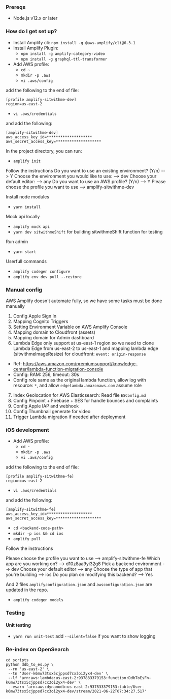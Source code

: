 ### Prereqs

* Node.js v12.x or later

### How do I get set up?

* Install Amplify cli: `npm install -g @aws-amplify/cli@6.3.1`
* Install Amplify Plugin:
  + `npm install -g amplify-category-video`
  + `npm install -g graphql-ttl-transformer`
* Add AWS profile:
  + `cd ~`
  + `mkdir -p .aws`
  + `vi .aws/config`

add the following to the end of file:
```
[profile amplify-sitwithme-dev]
region=us-east-2
```

  + `vi .aws/credentials`

and add the following:
```
[amplify-sitwithme-dev]
aws_access_key_id=********************
aws_secret_access_key=********************
```


In the project directory, you can run:

* `amplify init`

Follow the instructions
Do you want to use an existing environment? (Y/n)   --> Y
Choose the environment you would like to use:       --> dev
Choose your default editor:                         --> any
Do you want to use an AWS profile? (Y/n)            --> Y
Please choose the profile you want to use           --> amplify-sitwithme-dev

Install node modules
* `yarn install`

Mock api locally
* `amplify mock api`
* `yarn dev sitwithmeShift` for building sitwithmeShift function for testing

Run admin
* `yarn start`

Userfull commands
* `amplify codegen configure`
* `amplify env dev pull --restore`

### Manual config

AWS Amplify doesn't automate fully, so we have some tasks must be done manually

1. Config Apple Sign In
2. Mapping Cognito Triggers
3. Setting Environment Variable on AWS Amplify Console
4. Mapping domain to Cloudfront (assets)
5. Mapping domain for Admin dashboard
6. Lambda Edge only support at us-east-1 region so we need to clone Lambda Edge from us-east-2 to us-east-1 and mapping lambda edge (sitwithmeImageResize) for cloudfront: `event: origin-response`
  - Ref: https://aws.amazon.com/premiumsupport/knowledge-center/lambda-function-migration-console
  - Config: RAM: 256, timeout: 30s
  - Config role same as the original lambda function, allow log with resource: `*`, and allow `edgelambda.amazonaws.com` assume role
7. Index Geolocation for AWS Elasticsearch: Read file `ESConfig.md`
8. Config Pinpoint + Firebase + SES for handle bounces and complaints
9. Config Apple IAP and webhook
10. Config Thumbnail generate for video
11. Trigger Lambda migration if needed after deployment

### iOS development

* Add AWS profile:
  + `cd ~`
  + `mkdir -p .aws`
  + `vi .aws/config`

add the following to the end of file:
```
[profile amplify-sitwithme-fe]
region=us-east-2
```

  + `vi .aws/credentials`

and add the following:
```
[amplify-sitwithme-fe]
aws_access_key_id=********************
aws_secret_access_key=********************
```

- `cd <backend-code-path>`
- `mkdir -p ios && cd ios`
- `amplify pull`

Follow the instructions

Please choose the profile you want to use       --> amplify-sitwithme-fe
Which app are you working on?                   --> d10z8aa9yi32g8
Pick a backend environment                      --> dev
Choose your default editor                      --> any
Choose the type of app that you're building     --> ios
Do you plan on modifying this backend?          --> Yes

And 2 files `amplifyconfiguration.json` and `awsconfiguration.json` are updated in the repo.

- `amplify codegen models`

### Testing

#### Unit testing

- `yarn run unit-test` add `--silent=false` if you want to show logging


### Re-index on OpenSearch

```
cd scripts
python ddb_to_es.py \
 --rn 'us-east-2' \
 --tn 'User-k6mw73tsx5cjppsd7cx3oi2yx4-dev' \
 --lf 'arn:aws:lambda:us-east-2:937833379153:function:DdbToEsFn-k6mw73tsx5cjppsd7cx3oi2yx4-dev' \
 --esarn 'arn:aws:dynamodb:us-east-2:937833379153:table/User-k6mw73tsx5cjppsd7cx3oi2yx4-dev/stream/2021-06-22T07:34:27.517'
```
